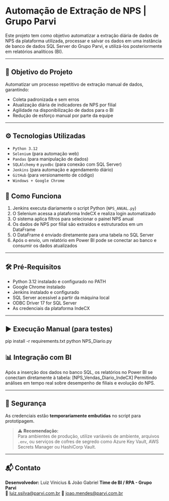 # Automação de Extração de NPS | Grupo Parvi

Este projeto tem como objetivo automatizar a extração diária de dados de NPS da plataforma utilizada, processar e salvar os dados em uma instância de banco de dados SQL Server do Grupo Parvi, e utilizá-los posteriormente em relatórios analíticos (BI).

---

## 🧠 Objetivo do Projeto

Automatizar um processo repetitivo de extração manual de dados, garantindo:
- Coleta padronizada e sem erros
- Atualização diária de indicadores de NPS por filial
- Agilidade na disponibilização de dados para o BI
- Redução de esforço manual por parte da equipe

---

## ⚙️ Tecnologias Utilizadas

- `Python 3.12`
- `Selenium` (para automação web)
- `Pandas` (para manipulação de dados)
- `SQLAlchemy` e `pyodbc` (para conexão com SQL Server)
- `Jenkins` (para automação e agendamento diário)
- `GitHub` (para versionamento de código)
- `Windows + Google Chrome`

## 🚀 Como Funciona

1. Jenkins executa diariamente o script Python (`NPS_ANUAL.py`)
2. O Selenium acessa a plataforma IndeCX e realiza login automatizado
3. O sistema aplica filtros para selecionar o painel NPS anual
4. Os dados de NPS por filial são extraídos e estruturados em um DataFrame
5. O DataFrame é enviado diretamente para uma tabela no SQL Server
6. Após o envio, um relatório em Power BI pode se conectar ao banco e consumir os dados atualizados

---

## 🛠️ Pré-Requisitos

- Python 3.12 instalado e configurado no PATH
- Google Chrome instalado
- Jenkins instalado e configurado
- SQL Server acessível a partir da máquina local
- ODBC Driver 17 for SQL Server
- As credenciais da plataforma IndeCX

---

## ▶️ Execução Manual (para testes)

pip install -r requirements.txt
python NPS_Diario.py


## 📊 Integração com BI

Após a inserção dos dados no banco SQL, os relatórios no Power BI se conectam diretamente à tabela:
[NPS_Vendas_Diario_IndeCX]
Permitindo análises em tempo real sobre desempenho de filiais e evolução do NPS.

---

## 🔐 Segurança

As credenciais estão **temporariamente embutidas** no script para prototipagem.

> ⚠️ **Recomendação:**  
> Para ambientes de produção, utilize variáveis de ambiente, arquivos `.env`, ou serviços de cofres de segredo como Azure Key Vault, AWS Secrets Manager ou HashiCorp Vault.

---

## 📬 Contato

**Desenvolvedor:** Luiz Vinicius & João Gabriel
**Time de BI / RPA - Grupo Parvi**  
📧 luiz.ssilva@parvi.com.br
📧 joao.mendes@parvi.com.br 